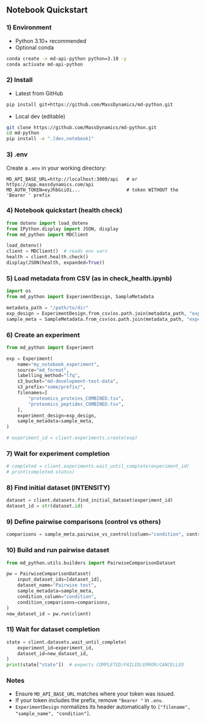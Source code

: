 ## Notebook Quickstart

### 1) Environment
- Python 3.10+ recommended
- Optional conda
```bash
conda create -n md-api-python python=3.10 -y
conda activate md-api-python
```

### 2) Install
- Latest from GitHub
```bash
pip install git+https://github.com/MassDynamics/md-python.git
```
- Local dev (editable)
```bash
git clone https://github.com/MassDynamics/md-python.git
cd md-python
pip install -e ".[dev,notebook]"
```

### 3) .env
Create a `.env` in your working directory:
```env
MD_API_BASE_URL=http://localhost:3000/api   # or https://app.massdynamics.com/api
MD_AUTH_TOKEN=eyJhbGciOi...                 # token WITHOUT the 'Bearer ' prefix
```

### 4) Notebook quickstart (health check)
```python
from dotenv import load_dotenv
from IPython.display import JSON, display
from md_python import MDClient

load_dotenv()
client = MDClient()  # reads env vars
health = client.health.check()
display(JSON(health, expanded=True))
```

### 5) Load metadata from CSV (as in check_health.ipynb)
```python
import os
from md_python import ExperimentDesign, SampleMetadata

metadata_path = "/path/to/dir"
exp_design = ExperimentDesign.from_csv(os.path.join(metadata_path, "experiment_design_COMBINED.csv"))
sample_meta = SampleMetadata.from_csv(os.path.join(metadata_path, "experiment_design_COMBINED.csv"))
```

### 6) Create an experiment
```python
from md_python import Experiment

exp = Experiment(
    name="my_notebook_experiment",
    source="md_format",
    labelling_method="lfq",
    s3_bucket="md-development-test-data",
    s3_prefix="some/prefix/",
    filenames=[
        "proteomics_proteins_COMBINED.tsv",
        "proteomics_peptides_COMBINED.tsv",
    ],
    experiment_design=exp_design,
    sample_metadata=sample_meta,
)

# experiment_id = client.experiments.create(exp)
```

### 7) Wait for experiment completion
```python
# completed = client.experiments.wait_until_complete(experiment_id)
# print(completed.status)
```

### 8) Find initial dataset (INTENSITY)
```python
dataset = client.datasets.find_initial_dataset(experiment_id)
dataset_id = str(dataset.id)
```

### 9) Define pairwise comparisons (control vs others)
```python
comparisons = sample_meta.pairwise_vs_control(column="condition", control="md00001_a")
```

### 10) Build and run pairwise dataset
```python
from md_python.utils.builders import PairwiseComparisonDataset

pw = PairwiseComparisonDataset(
    input_dataset_ids=[dataset_id],
    dataset_name="Pairwise test",
    sample_metadata=sample_meta,
    condition_column="condition",
    condition_comparisons=comparisons,
)
new_dataset_id = pw.run(client)
```

### 11) Wait for dataset completion
```python
state = client.datasets.wait_until_complete(
    experiment_id=experiment_id,
    dataset_id=new_dataset_id,
)
print(state["state"])  # expects COMPLETED/FAILED/ERROR/CANCELLED
```

### Notes
- Ensure `MD_API_BASE_URL` matches where your token was issued.
- If your token includes the prefix, remove `"Bearer "` in `.env`.
- `ExperimentDesign` normalizes its header automatically to `["filename", "sample_name", "condition"]`.


